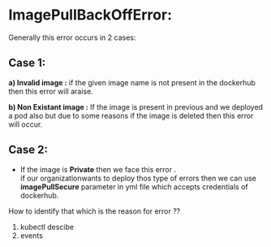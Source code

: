 # ImagePullBackOffError:  
Generally this error occurs in 2 cases:  

## Case 1:  
__a) Invalid image :__ if the given image name is not present in the dockerhub then this error will araise.  

__b) Non Existant image :__ If the image is present in previous and we deployed a pod also but due to some reasons if the image is deleted then this error will occur.  

## Case 2:  
- If the image is __Private__ then we face this error .  
  if our organizationwants to deploy thos type of errors then we can use __imagePullSecure__ parameter in yml file which accepts credentials of dockerhub.  

How to identify that which is the reason for error ??  
1) kubectl descibe  
2) events



